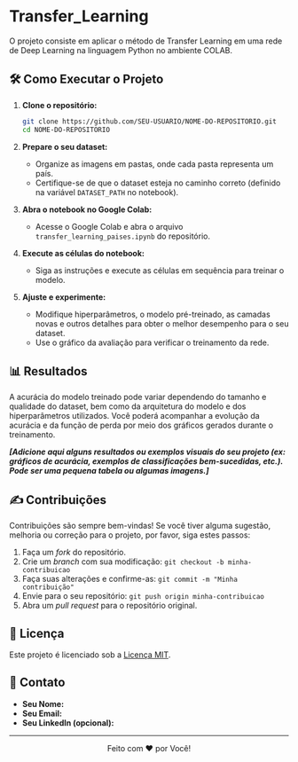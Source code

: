 # Transfer_Learning
O projeto consiste em aplicar o método de Transfer Learning em uma rede de Deep Learning na linguagem Python no ambiente COLAB.


## 🛠️ Como Executar o Projeto

1.  **Clone o repositório:**

    ```bash
    git clone https://github.com/SEU-USUARIO/NOME-DO-REPOSITORIO.git
    cd NOME-DO-REPOSITORIO
    ```
2.  **Prepare o seu dataset:**

    *   Organize as imagens em pastas, onde cada pasta representa um país.
    *   Certifique-se de que o dataset esteja no caminho correto (definido na variável `DATASET_PATH` no notebook).
3.  **Abra o notebook no Google Colab:**

    *   Acesse o Google Colab e abra o arquivo `transfer_learning_paises.ipynb` do repositório.
4.  **Execute as células do notebook:**
    *   Siga as instruções e execute as células em sequência para treinar o modelo.
5.  **Ajuste e experimente:**

    *   Modifique hiperparâmetros, o modelo pré-treinado, as camadas novas e outros detalhes para obter o melhor desempenho para o seu dataset.
    *   Use o gráfico da avaliação para verificar o treinamento da rede.

## 📊 Resultados

A acurácia do modelo treinado pode variar dependendo do tamanho e qualidade do dataset, bem como da arquitetura do modelo e dos hiperparâmetros utilizados. Você poderá acompanhar a evolução da acurácia e da função de perda por meio dos gráficos gerados durante o treinamento.

_**[Adicione aqui alguns resultados ou exemplos visuais do seu projeto (ex: gráficos de acurácia, exemplos de classificações bem-sucedidas, etc.). Pode ser uma pequena tabela ou algumas imagens.]**_

## ✍️ Contribuições

Contribuições são sempre bem-vindas! Se você tiver alguma sugestão, melhoria ou correção para o projeto, por favor, siga estes passos:

1.  Faça um *fork* do repositório.
2.  Crie um *branch* com sua modificação: `git checkout -b minha-contribuicao`
3.  Faça suas alterações e confirme-as: `git commit -m "Minha contribuição"`
4.  Envie para o seu repositório: `git push origin minha-contribuicao`
5.  Abra um *pull request* para o repositório original.

## 📝 Licença

Este projeto é licenciado sob a [Licença MIT](https://github.com/SEU-USUARIO/NOME-DO-REPOSITORIO/blob/main/LICENSE).

## 📧 Contato

*   **Seu Nome:**
*   **Seu Email:**
*   **Seu LinkedIn (opcional):**

---
<p align="center">
  Feito com ❤️ por Você!
</p>
